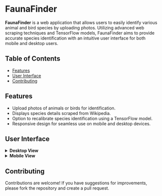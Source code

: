 # FaunaFinder

**FaunaFinder** is a web application that allows users to easily identify various animal and bird species by uploading photos. Utilizing advanced web scraping techniques and TensorFlow models, FaunaFinder aims to provide accurate species identification with an intuitive user interface for both mobile and desktop users.

## Table of Contents

- [Features](#features)
- [User Interface](#user-interface)
- [Contributing](#contributing)

## Features

- Upload photos of animals or birds for identification.
- Displays species details scraped from Wikipedia.
- Option to recalibrate species identification using a TensorFlow model.
- Responsive design for seamless use on mobile and desktop devices.

## User Interface



<details>
<summary><b>Desktop View</b></summary>

![Desktop View 1](assets/desktop/landing-page-dark-mode.png)
![Desktop View 2](assets/desktop/landing-page-light-mode.png)
![Desktop View 3](assets/desktop/image-upload.png)
![Desktop View 4](assets/desktop/result-page-dark-mode.png)
![Desktop View 5](assets/desktop/result-page-light-mode.png)

</details>

<details>
    <summary><b>Mobile View</b></summary>

<div>
    <img src="./assets/mobile/landing-page-dark-mode.png" width="49%">
    <img src="./assets/mobile/landing-page-light-mode.png" width="49%">
</div>

<div>
    <img src="./assets/mobile/capture-image-options.png" width="49%">
    <img src="./assets/mobile/image-upload.png" width="49%">
</div>

<div>
    <img src="./assets/mobile/result-page-dark-mode.png" width="49%">
    <img src="./assets/mobile/result-page-light-mode.png" width="49%">
</div>

</details>

## Contributing

Contributions are welcome! If you have suggestions for improvements, please fork the repository and create a pull request.
